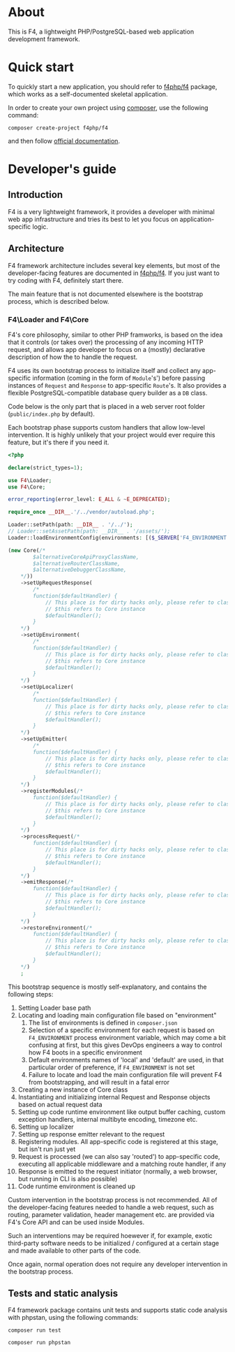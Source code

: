 # About

This is F4, a lightweight PHP/PostgreSQL-based web application development framework.

# Quick start

To quickly start a new application, you should refer to [f4php/f4](https://github.com/f4php/f4) package, which works as a self-documented skeletal application.

In order to create your own project using [composer](https://getcomposer.org/), use the following command:

```
composer create-project f4php/f4
```

and then follow [official documentation](https://github.com/f4php/f4).

# Developer's guide

## Introduction

F4 is a very lightweight framework, it provides a developer with minimal web app infrastructure and tries its best to let you focus on application-specific logic.

## Architecture

F4 framework architecture includes several key elements, but most of the developer-facing features are documented in [f4php/f4](https://github.com/f4php/f4). If you just want to try coding with F4, definitely start there.

The main feature that is not documented elsewhere is the bootstrap process, which is described below.

### F4\Loader and F4\Core

F4's core philosophy, similar to other PHP framworks, is based on the idea that it controls (or takes over) the processing of any incoming HTTP request,
and allows app developer to focus on a (mostly) declarative description of how the to handle the request.

F4 uses its own bootstrap process to initialize itself and collect any app-specific information (coming in the form of `Module`'s') before passing 
instances of `Request` and `Response` to app-specific `Route`'s. It also provides a flexible PostgreSQL-compatible database query builder as a `DB` class.

Code below is the only part that is placed in a web server root folder (`public/index.php` by default).

Each bootstrap phase supports custom handlers that allow low-level intervention. It is highly unlikely that your project would ever require this feature, but it's there if you need it.

```php
<?php

declare(strict_types=1);

use F4\Loader;
use F4\Core;

error_reporting(error_level: E_ALL & ~E_DEPRECATED);

require_once __DIR__.'/../vendor/autoload.php';

Loader::setPath(path: __DIR__ . '/../');
// Loader::setAssetPath(path: __DIR__ . '/assets/');
Loader::loadEnvironmentConfig(environments: [($_SERVER['F4_ENVIRONMENT']??null)?:'local', 'default']);

(new Core(/*
        $alternativeCoreApiProxyClassName,
        $alternativeRouterClassName,
        $alternativeDebuggerClassName,
    */))
    ->setUpRequestResponse(
        /*
        function($defaultHandler) {
            // This place is for dirty hacks only, please refer to class structure for better customization options
            // $this refers to Core instance
            $defaultHandler();
        }
    */)
    ->setUpEnvironment(
        /*
        function($defaultHandler) {
            // This place is for dirty hacks only, please refer to class structure for better customization options
            // $this refers to Core instance
            $defaultHandler();
        }
    */)
    ->setUpLocalizer(
        /*
        function($defaultHandler) {
            // This place is for dirty hacks only, please refer to class structure for better customization options
            // $this refers to Core instance
            $defaultHandler();
        }
    */)
    ->setUpEmitter(
        /*
        function($defaultHandler) {
            // This place is for dirty hacks only, please refer to class structure for better customization options
            // $this refers to Core instance
            $defaultHandler();
        }
    */)
    ->registerModules(/*
        function($defaultHandler) {
            // This place is for dirty hacks only, please refer to class structure for better customization options
            // $this refers to Core instance
            $defaultHandler();
        }
    */)
    ->processRequest(/*
        function($defaultHandler) {
            // This place is for dirty hacks only, please refer to class structure for better customization options
            // $this refers to Core instance
            $defaultHandler();
        }
    */)
    ->emitResponse(/*
        function($defaultHandler) {
            // This place is for dirty hacks only, please refer to class structure for better customization options
            // $this refers to Core instance
            $defaultHandler();
        }
    */)
    ->restoreEnvironment(/*
        function($defaultHandler) {
            // This place is for dirty hacks only, please refer to class structure for better customization options
            // $this refers to Core instance
            $defaultHandler();
        }
    */)
    ;
```

This bootstrap sequence is mostly self-explanatory, and contains the following steps:

1) Setting Loader base path
2) Locating and loading main configuration file based on "environment"
   1) The list of environments is defined in `composer.json`
   2) Selection of a specific environment for each request is based on `F4_ENVIRONMENT` process environment variable, which may come a bit confusing at first, but this gives DevOps engineers a way to control how F4 boots in a specific environment
   3) Default environments names of 'local' and 'default' are used, in that particular order of preference, if `F4_ENVIRONMENT` is not set
   4) Failure to locate and load the main configuration file will prevent F4 from bootstrapping, and will result in a fatal error
3) Creating a new instance of Core class
4) Instantiating and initializing internal Request and Response objects based on actual request data
5) Setting up code runtime environment like output buffer caching, custom exception handlers, internal multibyte encoding, timezone etc.
6) Setting up localizer
6) Setting up response emitter relevant to the request
7) Registering modules. All app-specific code is registered at this stage, but isn't run just yet
8) Request is processed (we can also say 'routed') to app-specific code, executing all applicable middleware and a matching route handler, if any
9) Response is emitted to the request initiator (normally, a web browser, but running in CLI is also possible)
10) Code runtime environment is cleaned up

Custom intervention in the bootstrap process is not recommended. All of the developer-facing features needed to handle a web request, such as routing, parameter validation, header management etc. are provided via F4's Core API and can be used inside Modules.

Such an interventions may be required hoewever if, for example, exotic third-party software needs to be initialized / configured at a certain stage and made available to other parts of the code.

Once again, normal operation does not require any developer intervention in the bootstrap process.

## Tests and static analysis

F4 framework package contains unit tests and supports static code analysis with phpstan, using the following commands:

```
composer run test
```
```
composer run phpstan
```

